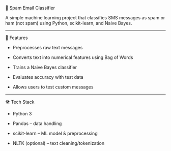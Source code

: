 📩 Spam Email Classifier

A simple machine learning project that classifies SMS messages as spam or ham (not spam) using Python, scikit-learn, and Naive Bayes.

---
🚀 Features

* Preprocesses raw text messages

* Converts text into numerical features using Bag of Words

* Trains a Naive Bayes classifier

* Evaluates accuracy with test data

* Allows users to test custom messages

---
🛠️ Tech Stack

* Python 3

* Pandas – data handling

* scikit-learn – ML model & preprocessing

* NLTK (optional) – text cleaning/tokenization
